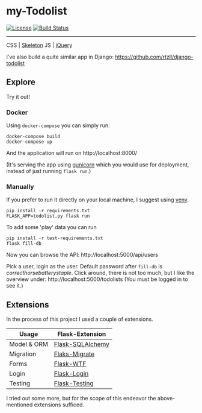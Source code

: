 # my-Todolist

[![License][license-image]][license-url]
[![Build Status][travis-image]][travis-url]


---
CSS | [Skeleton](http://getskeleton.com/)
JS  | [jQuery](https://jquery.com/)

I've also build a quite similar app in Django:
https://github.com/rtzll/django-todolist


## Explore
Try it out!
### Docker
Using `docker-compose` you can simply run:

    docker-compose build
    docker-compose up

And the application will run on http://localhost:8000/

(It's serving the app using [gunicorn](http://gunicorn.org/) which you would
use for deployment, instead of just running `flask run`.)

### Manually
If you prefer to run it directly on your local machine, I suggest using
[venv](https://docs.python.org/3/library/venv.html).

    pip install -r requirements.txt
    FLASK_APP=todolist.py flask run

To add some 'play' data you can run

    pip install -r test-requirements.txt
    flask fill-db

Now you can browse the API:
http://localhost:5000/api/users

Pick a user, login as the user. Default password after `fill-db` is
*correcthorsebatterystaple*.
Click around, there is not too much, but I like the overview under:
http://localhost:5000/todolists
(You must be logged in to see it.)


## Extensions
In the process of this project I used a couple of extensions.

| Usage       | Flask-Extension                                                 |
|-------------|-----------------------------------------------------------------|
| Model & ORM | [Flask-SQLAlchemy](http://flask-sqlalchemy.pocoo.org/latest/)   |
| Migration   | [Flaks-Migrate](http://flask-migrate.readthedocs.io/en/latest/) |
| Forms       | [Flask-WTF](https://flask-wtf.readthedocs.org/en/latest/)       |
| Login       | [Flask-Login](https://flask-login.readthedocs.org/en/latest/)   |
| Testing     | [Flask-Testing](https://pythonhosted.org/Flask-Testing/)        |

I tried out some more, but for the scope of this endeavor the above-mentioned extensions sufficed.

[license-url]: https://github.com/rtzll/flask-todolist/blob/master/LICENSE
[license-image]: https://img.shields.io/badge/license-MIT-blue.svg?style=flat

[travis-url]: https://travis-ci.org/rtzll/flask-todolist
[travis-image]: https://travis-ci.org/rtzll/flask-todolist.svg?branch=master
